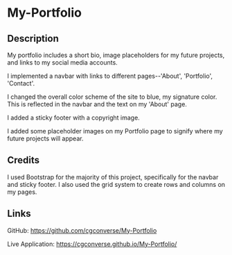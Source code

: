 # My-Portfolio

## Description

My portfolio includes a short bio, image placeholders for my future projects, and links to my social media accounts.

I implemented a navbar with links to different pages--'About', 'Portfolio', 'Contact'.

I changed the overall color scheme of the site to blue, my signature color. This is reflected in the navbar and the text on my 'About' page.

I added a sticky footer with a copyright image.

I added some placeholder images on my Portfolio page to signify where my future projects will appear.

## Credits

I used Bootstrap for the majority of this project, specifically for the navbar and sticky footer. I also used the grid system to create rows and columns on my pages.

## Links

GitHub: https://github.com/cgconverse/My-Portfolio

Live Application: https://cgconverse.github.io/My-Portfolio/